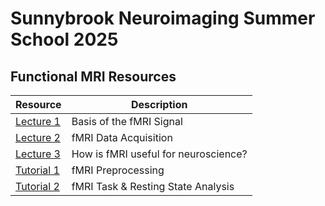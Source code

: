 # Sunnybrook Neuroimaging Summer School 2025

## Functional MRI Resources


|Resource | Description|
|--------------------|----------------------|
|[Lecture 1](lecture_1) | Basis of the fMRI Signal |
|[Lecture 2](lecture_2) | fMRI Data Acquisition |
|[Lecture 3](lecture_3) | How is fMRI useful for neuroscience?|
|[Tutorial 1](tutorial_1) | fMRI Preprocessing|
|[Tutorial 2](tutorial_2) | fMRI Task & Resting State Analysis|
